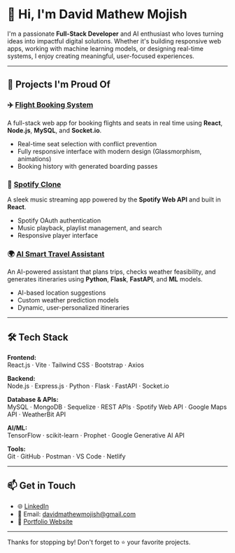 # 👋 Hi, I'm David Mathew Mojish

I'm a passionate **Full-Stack Developer** and AI enthusiast who loves turning ideas into impactful digital solutions. Whether it's building responsive web apps, working with machine learning models, or designing real-time systems, I enjoy creating meaningful, user-focused experiences.

---

## 🚀 Projects I'm Proud Of

### ✈️ [Flight Booking System](https://github.com/davzzd/Flight_Booking)
A full-stack web app for booking flights and seats in real time using **React**, **Node.js**, **MySQL**, and **Socket.io**.

- Real-time seat selection with conflict prevention
- Fully responsive interface with modern design (Glassmorphism, animations)
- Booking history with generated boarding passes

### 🎵 [Spotify Clone](https://github.com/davzzd/Spotify_Clone_REACT)
A sleek music streaming app powered by the **Spotify Web API** and built in **React**.

- Spotify OAuth authentication
- Music playback, playlist management, and search
- Responsive player interface

### 🌍 [AI Smart Travel Assistant](https://github.com/davzzd/AI_Smart_Travel_Assistant)
An AI-powered assistant that plans trips, checks weather feasibility, and generates itineraries using **Python**, **Flask**, **FastAPI**, and **ML** models.

- AI-based location suggestions
- Custom weather prediction models
- Dynamic, user-personalized itineraries

---

## 🛠️ Tech Stack

**Frontend:**  
React.js · Vite · Tailwind CSS · Bootstrap · Axios

**Backend:**  
Node.js · Express.js · Python · Flask · FastAPI · Socket.io

**Database & APIs:**  
MySQL · MongoDB · Sequelize · REST APIs · Spotify Web API · Google Maps API · WeatherBit API

**AI/ML:**  
TensorFlow · scikit-learn · Prophet · Google Generative AI API

**Tools:**  
Git · GitHub · Postman · VS Code · Netlify 

---

## 📫 Get in Touch

- 🌐 [LinkedIn](www.linkedin.com/in/david-mathew-mojish-87602026b)
- 📧 Email: davidmathewmojish@gmail.com
- 🔗 [Portfolio Website](https://davidportfolio2109.netlify.app/) 

---

Thanks for stopping by! Don't forget to ⭐️ your favorite projects.
